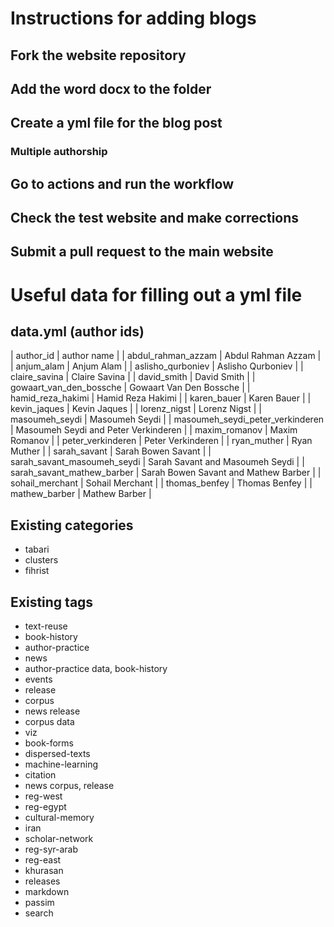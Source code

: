 # Instructions for adding blogs

## Fork the website repository

## Add the word docx to the folder

## Create a yml file for the blog post

### Multiple authorship

## Go to actions and run the workflow

## Check the test website and make corrections

## Submit a pull request to the main website


# Useful data for filling out a yml file

## data.yml (author ids)
 | author_id | author name | 
 | abdul_rahman_azzam | Abdul Rahman Azzam | 
 | anjum_alam | Anjum Alam | 
 | aslisho_qurboniev | Aslisho Qurboniev | 
 | claire_savina | Claire Savina | 
 | david_smith | David Smith | 
 | gowaart_van_den_bossche | Gowaart Van Den Bossche | 
 | hamid_reza_hakimi | Hamid Reza Hakimi | 
 | karen_bauer | Karen Bauer | 
 | kevin_jaques | Kevin Jaques | 
 | lorenz_nigst | Lorenz Nigst | 
 | masoumeh_seydi | Masoumeh Seydi | 
 | masoumeh_seydi_peter_verkinderen | Masoumeh Seydi and Peter Verkinderen | 
 | maxim_romanov | Maxim Romanov | 
 | peter_verkinderen | Peter Verkinderen | 
 | ryan_muther | Ryan Muther | 
 | sarah_savant | Sarah Bowen Savant | 
 | sarah_savant_masoumeh_seydi | Sarah Savant and Masoumeh Seydi | 
 | sarah_savant_mathew_barber | Sarah Bowen Savant and Mathew Barber | 
 | sohail_merchant | Sohail Merchant | 
 | thomas_benfey | Thomas Benfey | 
 | mathew_barber | Mathew Barber | 

## Existing categories
- tabari
- clusters
- fihrist

## Existing tags
- text-reuse
- book-history
- author-practice
- news
- author-practice data, book-history
- events
- release
- corpus
- news release
- corpus data
- viz
- book-forms
- dispersed-texts
- machine-learning
- citation
- news corpus, release
- reg-west
- reg-egypt
- cultural-memory
- iran
- scholar-network
- reg-syr-arab
- reg-east
- khurasan
- releases
- markdown
- passim
- search

#
